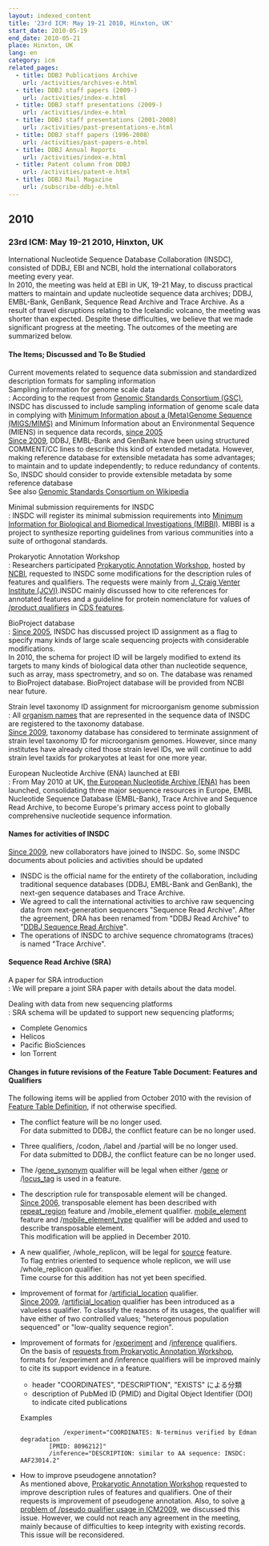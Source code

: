 ```yaml
---
layout: indexed_content
title: '23rd ICM: May 19-21 2010, Hinxton, UK'
start_date: 2010-05-19
end_date: 2010-05-21
place: Hinxton, UK
lang: en
category: icm
related_pages:
  - title: DDBJ Publications Archive
    url: /activities/archives-e.html
  - title: DDBJ staff papers (2009-)
    url: /activities/index-e.html
  - title: DDBJ staff presentations (2009-)
    url: /activities/index-e.html
  - title: DDBJ staff presentations (2001-2008)
    url: /activities/past-presentations-e.html
  - title: DDBJ staff papers（1996-2008）
    url: /activities/past-papers-e.html
  - title: DDBJ Annual Reports
    url: /activities/index-e.html
  - title: Patent column from DDBJ
    url: /activities/patent-e.html
  - title: DDBJ Mail Magazine
    url: /subscribe-ddbj-e.html
---
```


## 2010  <a name="2010"></a>

### 23rd ICM: May 19-21 2010, Hinxton, UK

International Nucleotide Sequence Database Collaboration (INSDC),
consisted of DDBJ, EBI and NCBI, hold the international collaborators
meeting every year.  
In 2010, the meeting was held at EBI in UK, 19-21 May, to discuss
practical matters to maintain and update nucleotide sequence data
archives; DDBJ, EMBL-Bank, GenBank, Sequence Read Archive and Trace
Archive. As a result of travel disruptions relating to the Icelandic
volcano, the meeting was shorter than expected. Despite these
difficulties, we believe that we made significant progress at the
meeting. The outcomes of the meeting are summarized below.

#### The Items; Discussed and To Be Studied

Current movements related to sequence data submission and standardized description formats for sampling information  
Sampling information for genome scale data  
:  According to the request from [Genomic Standards Consortium (GSC)](http://gensc.org/), INSDC has discussed to include sampling information of genome scale data in complying with [Minimum Information about a (Meta)Genome Sequence (MIGS/MIMS)](http://wiki.gensc.org/index.php?title=MIGS/MIMS) and Minimum Information about an Environmental Sequence (MIENS) in sequence data records, [since 2005](/activities/icm/2005-e)  
  [Since 2009](/activities/icm/2009-e), DDBJ, EMBL-Bank and GenBank have been using structured COMMENT/CC lines to describe this kind of extended metadata. However, making reference database for extensible metadata has some advantages; to maintain and to update independently; to reduce redundancy of contents. So, INSDC should consider to provide extensible metadata by some reference database   
  See also [Genomic Standards Consortium on Wikipedia](https://en.wikipedia.org/wiki/Genomic_Standards_Consortium)

Minimal submission requirements for INSDC  
:  INSDC will register its minimal submission requirements into [Minimum Information for Biological and Biomedical Investigations (MIBBI)](http://mibbi.sourceforge.net/legacy.shtml). MIBBI is a project to synthesize reporting guidelines from various communities into a suite of orthogonal standards.

<a name="jcvi"></a>
Prokaryotic Annotation Workshop  
:  Researchers participated [Prokaryotic Annotation Workshop](https://www.ncbi.nlm.nih.gov/genomes/AnnotationWorkshop.html), hosted by [NCBI](https://www.ncbi.nlm.nih.gov/), requested to INSDC some modifications for the description rules of features and qualifiers. The requests were mainly from [J. Craig Venter Institute (JCVI)](https://www.jcvi.org/).INSDC mainly discussed how to cite references for annotated features and a guideline for protein nomenclature for values of [/product qualifiers](/ddbj/cds-e.html#product) in [CDS features](/ddbj/cds-e.html).

BioProject database  
:  [Since 2005](/activities/icm/2005-e), INSDC has discussed project ID assignment as a flag to specify many kinds of large scale sequencing projects with considerable modifications.   
  In 2010, the schema for project ID will be largely modified to extend its targets to many kinds of biological data other than nucleotide sequence, such as array, mass spectrometry, and so on. The database was renamed to BioProject database. BioProject database will be provided from NCBI near future.

Strain level taxonomy ID assignment for microorganism genome submission  
:  All [organism names](/ddbj/organism-e.html) that are represented in the sequence data of INSDC are registered to the taxonomy database.  
  [Since 2009](/activities/icm/2009-e), taxonomy database has considered to terminate assignment of strain level taxonomy ID for microorganism genomes. However, since many institutes have already cited those strain level IDs, we will continue to add strain level taxids for prokaryotes at least for one more year.

European Nucleotide Archive (ENA) launched at EBI  
:  From May 2010 at UK, [the European Nucleotide Archive (ENA)](https://www.ebi.ac.uk/ena/) has been launched, consolidating three major sequence resources in Europe, EMBL Nucleotide Sequence Database (EMBL-Bank), Trace Archive and Sequence Read Archive, to become Europe's primary access point to globally comprehensive nucleotide sequence information.

#### Names for activities of INSDC

[Since 2009](/activities/icm/2009-e), new collaborators
have joined to INSDC. So, some INSDC documents about policies and
activities should be updated

-   INSDC is the official name for the entirety of the collaboration,
    including traditional sequence databases (DDBJ, EMBL-Bank and
    GenBank), the next-gen sequence databases and Trace Archive.
-   We agreed to call the international activities to archive raw
    sequencing data from next-generation sequencers "Sequence Read
    Archive". After the agreement, DRA has been renamed from "DDBJ Read
    Archive" to "[DDBJ Sequence Read Archive](/dra/index-e.html)".
-   The operations of INSDC to archive sequence chromatograms (traces)
    is named "Trace Archive".

#### Sequence Read Archive (SRA)

A paper for SRA introduction  
:  We will prepare a joint SRA paper with details about the data model.

Dealing with data from new sequencing platforms  
:  SRA schema will be updated to support new sequencing platforms;

-   Complete Genomics
-   Helicos
-   Pacific BioSciences
-   Ion Torrent

#### Changes in future revisions of the Feature Table Document: Features and Qualifiers

The following items will be applied from October 2010 with the revision
of [Feature Table Definition](/ddbj/feature-table-e.html), if not otherwise
specified.

-   The conflict feature will be no longer used.  
    <span class="red">For data submitted to DDBJ, the conflict feature
    can be no longer used. </span>

-   Three qualifiers, /codon, /label and /partial will be no longer
    used.  
    <span class="red">For data submitted to DDBJ, the conflict feature
    can be no longer used.</span>

-   The /[gene\_synonym](/ddbj/qualifiers-e.html#gene_synonym) qualifier
    will be legal when either /[gene](/ddbj/qualifiers-e.html#gene) or
    /[locus\_tag](/ddbj/qualifiers-e.html#locus_tag) is used in a
    feature.

-   The description rule for transposable element will be changed.  
    [Since 2006](/activities/icm/2006-e), transposable
    element has been described with
    [repeat\_region](/ddbj/features-e.html#repeat_region) feature and
    /mobile\_element qualifier.
    [mobile\_element](/ddbj/features-e.html#mobile_element) feature and
    /[mobile\_element\_type](/ddbj/qualifiers-e.html#mobile_element_type)
    qualifier will be added and used to describe transposable element.  
    <span class="red">This modification will be applied in
    December 2010. </span>

-   A new qualifier, /whole\_replicon, will be legal for
    [source](/ddbj/features-e.html#source) feature.  
    To flag entries oriented to sequence whole replicon, we will use
    /whole\_replicon qualifier.  
    <span class="red">Time course for this addition has not yet been
    specified.</span>

-   Improvement of format for
    /[artificial\_location](/ddbj/qualifiers-e.html#artificial_location)
    qualifier.  
    [Since 2009](/activities/icm/2009-e),
    /[artificial\_location](/ddbj/qualifiers-e.html#artificial_location)
    qualifier has been introduced as a valueless qualifier. To classify
    the reasons of its usages, the qualifier will have either of two
    controlled values; "heterogenous population sequenced" or
    "low-quality sequence region".

-   Improvement of formats for
    /[experiment](/ddbj/qualifiers-e.html#experiment) and
    /[inference](/ddbj/qualifiers-e.html#inference) qualifiers.  
    On the basis of [requests from Prokaryotic Annotation
    Workshop](#jcvi), formats for /experiment and /inference qualifiers
    will be improved mainly to cite its support evidence in a feature.

    -   header "COORDINATES", "DESCRIPTION", "EXISTS" による分類
    -   description of PubMed ID (PMID) and Digital Object Identifier
        (DOI) to indicate cited publications

    Examples

                    /experiment="COORDINATES: N-terminus verified by Edman degradation
                [PMID: 8096212]"
                /inference="DESCRIPTION: similar to AA sequence: INSDC: AAF23014.2"

-   How to improve pseudogene annotation?  
    As mentioned above, [Prokaryotic Annotation Workshop](#jcvi)
    requested to improve description rules of features and qualifiers.
    One of their requests is improvement of pseudogene annotation. Also,
    to solve [a problem of /pseudo qualifier usage in
    ICM2009](/activities/icm/2009-e), we discussed this
    issue. However, we could not reach any agreement in the meeting,
    mainly because of difficulties to keep integrity with existing
    records.  
    <span class="red">This issue will be reconsidered.</span>
